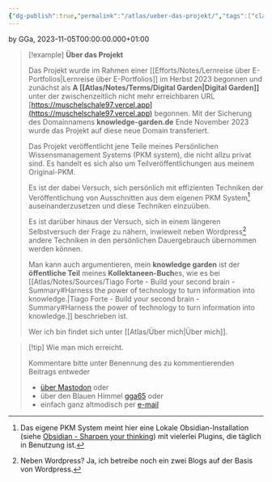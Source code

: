 ```yaml
---
{"dg-publish":true,"permalink":"/atlas/ueber-das-projekt/","tags":["class/admin"],"noteIcon":""}
---
```


by GGa, 2023-11-05T00:00:00.000+01:00 

> [!example]   **Über das Projekt**
> 
> Das Projekt wurde im Rahmen einer [[Efforts/Notes/Lernreise über E-Portfolios\|Lernreise über E-Portfolios]] im Herbst 2023 begonnen und zunächst als **A [[Atlas/Notes/Terms/Digital Garden\|Digital Garden]]** unter der zwischenzeitlich nicht mehr erreichbaren URL [https://muschelschale97.vercel.app](https://muschelschale97.vercel.app) begonnen.
> Mit der Sicherung des Domainnamens **knowledge-garden.de** Ende November 2023 wurde das Projekt auf diese neue Domain transferiert.
> 
> Das Projekt veröffentlicht jene Teile meines Persönlichen Wissensmanagement Systems (PKM system), die nicht allzu privat sind. Es handelt es sich also um Teilveröffentlichungen aus meinem Original-PKM. 
> 
> Es ist der dabei Versuch, sich persönlich mit effizienten Techniken der Veröffentlichung von Ausschnitten aus dem eigenen PKM System[^1] auseinanderzusetzen und diese Techniken einzuüben.
>  
> Es ist darüber hinaus der Versuch, sich in einem längeren Selbstversuch der Frage zu nähern, inwieweit neben Wordpress[^2] andere Techniken in den persönlichen Dauergebrauch übernommen werden können.   
>    
> Man kann auch argumentieren, mein **knowledge garden** ist der **öffentliche Teil** meines **Kollektaneen-Buch**es, wie es bei [[Atlas/Notes/Sources/Tiago Forte - Build your second brain - Summary#Harness the power of technology to turn information into knowledge.\|Tiago Forte - Build your second brain - Summary#Harness the power of technology to turn information into knowledge.]] beschrieben ist.
> 
> Wer ich bin findet sich unter [[Atlas/Über mich\|Über mich]].
>    
  
> [!tip] Wie man mich erreicht.
> 
> Kommentare bitte unter Benennung des zu kommentierenden Beitrags entweder 
> - [über Mastodon](https://colearn.social/@gg) oder
> - über den Blauen Himmel [gga65](https://bsky.app/profile/gga65.bsky.social) oder
> - einfach ganz altmodisch per [e-mail](mailto:gga65@posteo.de) 
> 

[^1]: Das eigene PKM System meint hier eine Lokale Obsidian-Installation (siehe [Obsidian - Sharpen your thinking](https://obsidian.md/)) mit vielerlei Plugins, die täglich in Benutzung ist.
[^2]: Neben Wordpress? Ja, ich betreibe noch ein zwei Blogs auf der Basis von Wordpress.
